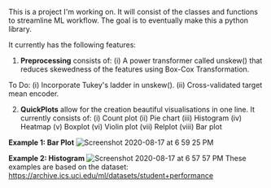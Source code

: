 This is a project I'm working on. It will consist of the classes and functions to streamline ML workflow. The goal is to eventually make this a python library.

It currently has the following features:

1. **Preprocessing** consists of:
(i) A power transformer called unskew() that reduces skewedness of the features using Box-Cox Transformation.

To Do:
(i) Incorporate Tukey's ladder in unskew().
(ii) Cross-validated target mean encoder.


2. **QuickPlots** allow for the creation beautiful visualisations in one line. It currently consists of:
(i) Count plot
(ii) Pie chart
(iii) Histogram
(iv) Heatmap
(v) Boxplot
(vi) Violin plot
(vii) Relplot
(viii) Bar plot

<b>Example 1: Bar Plot</b>
![Screenshot 2020-08-17 at 6 59 25 PM](https://user-images.githubusercontent.com/42868745/90401623-d7aa7480-e0bb-11ea-9526-32aa1545a8a1.png)

<b>Example 2: Histogram</b>
![Screenshot 2020-08-17 at 6 57 57 PM](https://user-images.githubusercontent.com/42868745/90401706-f6a90680-e0bb-11ea-9427-3d2252f939e2.png)
These examples are based on the dataset: https://archive.ics.uci.edu/ml/datasets/student+performance
